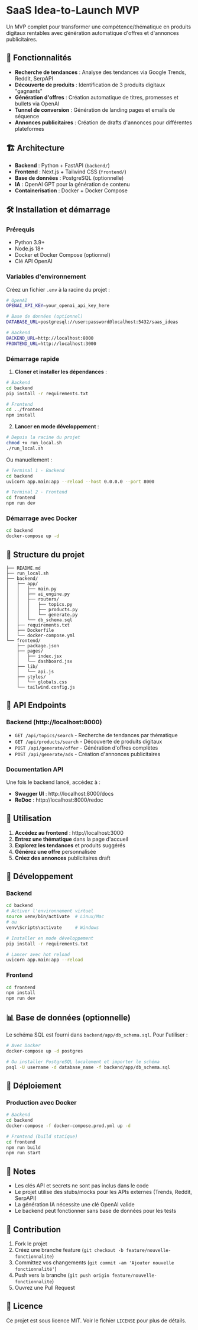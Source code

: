 # SaaS Idea-to-Launch MVP

Un MVP complet pour transformer une compétence/thématique en produits digitaux rentables avec génération automatique d'offres et d'annonces publicitaires.

## 🚀 Fonctionnalités

- **Recherche de tendances** : Analyse des tendances via Google Trends, Reddit, SerpAPI
- **Découverte de produits** : Identification de 3 produits digitaux "gagnants" 
- **Génération d'offres** : Création automatique de titres, promesses et bullets via OpenAI
- **Tunnel de conversion** : Génération de landing pages et emails de séquence
- **Annonces publicitaires** : Création de drafts d'annonces pour différentes plateformes

## 🏗️ Architecture

- **Backend** : Python + FastAPI (`backend/`)
- **Frontend** : Next.js + Tailwind CSS (`frontend/`)
- **Base de données** : PostgreSQL (optionnelle)
- **IA** : OpenAI GPT pour la génération de contenu
- **Containerisation** : Docker + Docker Compose

## 🛠️ Installation et démarrage

### Prérequis

- Python 3.9+
- Node.js 18+
- Docker et Docker Compose (optionnel)
- Clé API OpenAI

### Variables d'environnement

Créez un fichier `.env` à la racine du projet :

```bash
# OpenAI
OPENAI_API_KEY=your_openai_api_key_here

# Base de données (optionnel)
DATABASE_URL=postgresql://user:password@localhost:5432/saas_ideas

# Backend
BACKEND_URL=http://localhost:8000
FRONTEND_URL=http://localhost:3000
```

### Démarrage rapide

1. **Cloner et installer les dépendances** :
```bash
# Backend
cd backend
pip install -r requirements.txt

# Frontend  
cd ../frontend
npm install
```

2. **Lancer en mode développement** :
```bash
# Depuis la racine du projet
chmod +x run_local.sh
./run_local.sh
```

Ou manuellement :
```bash
# Terminal 1 - Backend
cd backend
uvicorn app.main:app --reload --host 0.0.0.0 --port 8000

# Terminal 2 - Frontend
cd frontend
npm run dev
```

### Démarrage avec Docker

```bash
cd backend
docker-compose up -d
```

## 📁 Structure du projet

```
├── README.md
├── run_local.sh
├── backend/
│   ├── app/
│   │   ├── main.py
│   │   ├── ai_engine.py
│   │   ├── routers/
│   │   │   ├── topics.py
│   │   │   ├── products.py
│   │   │   └── generate.py
│   │   └── db_schema.sql
│   ├── requirements.txt
│   ├── Dockerfile
│   └── docker-compose.yml
└── frontend/
    ├── package.json
    ├── pages/
    │   ├── index.jsx
    │   └── dashboard.jsx
    ├── lib/
    │   └── api.js
    ├── styles/
    │   └── globals.css
    └── tailwind.config.js
```

## 🔌 API Endpoints

### Backend (http://localhost:8000)

- `GET /api/topics/search` - Recherche de tendances par thématique
- `GET /api/products/search` - Découverte de produits digitaux
- `POST /api/generate/offer` - Génération d'offres complètes
- `POST /api/generate/ads` - Création d'annonces publicitaires

### Documentation API

Une fois le backend lancé, accédez à :
- **Swagger UI** : http://localhost:8000/docs
- **ReDoc** : http://localhost:8000/redoc

## 🎯 Utilisation

1. **Accédez au frontend** : http://localhost:3000
2. **Entrez une thématique** dans la page d'accueil
3. **Explorez les tendances** et produits suggérés
4. **Générez une offre** personnalisée
5. **Créez des annonces** publicitaires draft

## 🔧 Développement

### Backend

```bash
cd backend
# Activer l'environnement virtuel
source venv/bin/activate  # Linux/Mac
# ou
venv\Scripts\activate     # Windows

# Installer en mode développement
pip install -r requirements.txt

# Lancer avec hot reload
uvicorn app.main:app --reload
```

### Frontend

```bash
cd frontend
npm install
npm run dev
```

## 📊 Base de données (optionnelle)

Le schéma SQL est fourni dans `backend/app/db_schema.sql`. Pour l'utiliser :

```bash
# Avec Docker
docker-compose up -d postgres

# Ou installer PostgreSQL localement et importer le schéma
psql -U username -d database_name -f backend/app/db_schema.sql
```

## 🚀 Déploiement

### Production avec Docker

```bash
# Backend
cd backend
docker-compose -f docker-compose.prod.yml up -d

# Frontend (build statique)
cd frontend
npm run build
npm run start
```

## 📝 Notes

- Les clés API et secrets ne sont pas inclus dans le code
- Le projet utilise des stubs/mocks pour les APIs externes (Trends, Reddit, SerpAPI)
- La génération IA nécessite une clé OpenAI valide
- Le backend peut fonctionner sans base de données pour les tests

## 🤝 Contribution

1. Fork le projet
2. Créez une branche feature (`git checkout -b feature/nouvelle-fonctionnalite`)
3. Committez vos changements (`git commit -am 'Ajouter nouvelle fonctionnalité'`)
4. Push vers la branche (`git push origin feature/nouvelle-fonctionnalite`)
5. Ouvrez une Pull Request

## 📄 Licence

Ce projet est sous licence MIT. Voir le fichier `LICENSE` pour plus de détails.
